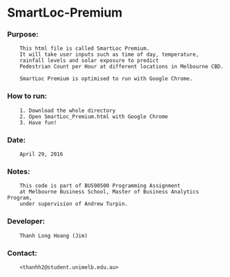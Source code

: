 # SmartLoc-Premium

### Purpose: 
		This html file is called SmartLoc Premium. 
		It will take user inputs such as time of day, temperature, 
		rainfall levels and solar exposure to predict 
		Pedestrian Count per Hour at different locations in Melbourne CBD.								
             						
		SmartLoc Premium is optimised to run with Google Chrome.	

### How to run:
		1. Download the whole directory
		2. Open SmartLoc_Premium.html with Google Chrome
		3. Have fun!
		
###	Date:
		April 29, 2016							            
					                                  				
### Notes:
 		This code is part of BUS90500 Programming Assignment 
		at Melbourne Business School, Master of Business Analytics Program, 
		under supervision of Andrew Turpin.
											
### Developer: 	
		Thanh Long Hoang (Jim)        
											
### Contact:
		<thanhh2@student.unimelb.edu.au>

